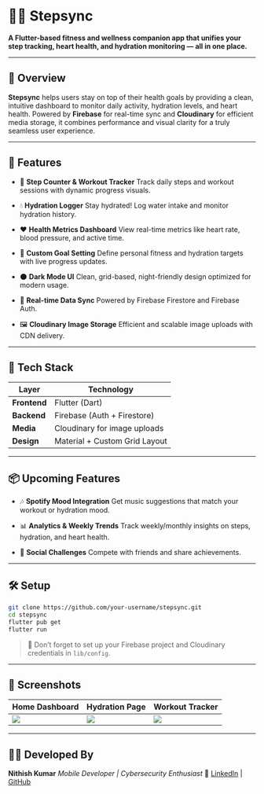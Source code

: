 # 🏃‍♂️ Stepsync

**A Flutter-based fitness and wellness companion app that unifies your step tracking, heart health, and hydration monitoring — all in one place.**

---

## 🚀 Overview

**Stepsync** helps users stay on top of their health goals by providing a clean, intuitive dashboard to monitor daily activity, hydration levels, and heart health. Powered by **Firebase** for real-time sync and **Cloudinary** for efficient media storage, it combines performance and visual clarity for a truly seamless user experience.

---

## 🧹 Features

* 🏃 **Step Counter & Workout Tracker**
  Track daily steps and workout sessions with dynamic progress visuals.

* 💧 **Hydration Logger**
  Stay hydrated! Log water intake and monitor hydration history.

* ❤️ **Health Metrics Dashboard**
  View real-time metrics like heart rate, blood pressure, and active time.

* 🎯 **Custom Goal Setting**
  Define personal fitness and hydration targets with live progress updates.

* 🌑 **Dark Mode UI**
  Clean, grid-based, night-friendly design optimized for modern usage.

* 📡️ **Real-time Data Sync**
  Powered by Firebase Firestore and Firebase Auth.

* 🖼️ **Cloudinary Image Storage**
  Efficient and scalable image uploads with CDN delivery.

---

## 🔧 Tech Stack

| Layer        | Technology                    |
| ------------ | ----------------------------- |
| **Frontend** | Flutter (Dart)                |
| **Backend**  | Firebase (Auth + Firestore)   |
| **Media**    | Cloudinary for image uploads  |
| **Design**   | Material + Custom Grid Layout |

---

## 📦 Upcoming Features

* 🎶 **Spotify Mood Integration**
  Get music suggestions that match your workout or hydration mood.

* 📊 **Analytics & Weekly Trends**
  Track weekly/monthly insights on steps, hydration, and heart health.

* 👥 **Social Challenges**
  Compete with friends and share achievements.

---

## 🛠️ Setup

```bash
git clone https://github.com/your-username/stepsync.git
cd stepsync
flutter pub get
flutter run
```

> 🔐 Don’t forget to set up your Firebase project and Cloudinary credentials in `lib/config`.

---

## 📸 Screenshots

| Home Dashboard           | Hydration Page            | Workout Tracker             |
| ------------------------ | ------------------------- | --------------------------- |
| ![](cloudinary/home.png) | ![](cloudinary/water.png) | ![](cloudinary/workout.png) |

---

## 👨‍💼 Developed By

**Nithish Kumar**
*Mobile Developer | Cybersecurity Enthusiast*
🔗 [LinkedIn](https://www.linkedin.com/in/your-profile) | [GitHub](https://github.com/your-username)
